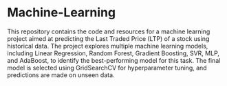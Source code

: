 # Machine-Learning
This repository contains the code and resources for a machine learning project aimed at predicting the Last Traded Price (LTP) of a stock using historical data. The project explores multiple machine learning models, including Linear Regression, Random Forest, Gradient Boosting, SVR, MLP, and AdaBoost, to identify the best-performing model for this task. The final model is selected using GridSearchCV for hyperparameter tuning, and predictions are made on unseen data.
